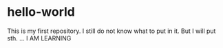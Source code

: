 # hello-world
This is my first repository. I still do not know what to put in it. But I will put sth. ... I AM LEARNING 

